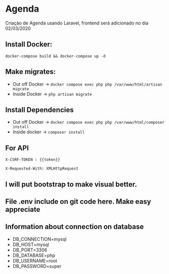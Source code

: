 # Agenda 
Criação de Agenda usando Laravel, frontend será adicionado no dia 02/03/2020

## Install Docker:
 
    docker-compose build && docker-compose up -d

## Make migrates:
 - Out off Docker -> `docker compose exec php php /var/www/html/artisan migrate`
 - Inside Docker -> `php artisan migrate`

## Install Dependencies
 - Out off Docker -> `docker compose exec php php /var/www/html/composer install`
 - Inside docker -> `composer install`

## For API

`X-CSRF-TOKEN : {{token}}`

    X-Requested-With: XMLHttpRequest

## I will put bootstrap to make visual better.


## File .env include on git code here. Make easy appreciate

## Information about connection on database

 - DB_CONNECTION=mysql
 - DB_HOST=mysql
 - DB_PORT=3306
 - DB_DATABASE=php
 - DB_USERNAME=root
 - DB_PASSWORD=super
 


